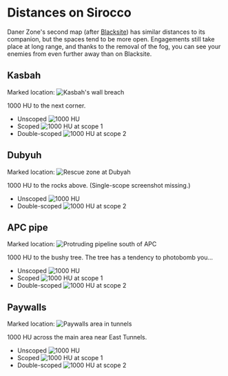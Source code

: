 Distances on Sirocco
====================

Daner Zone's second map (after [Blacksite](Blacksite.md)) has similar distances
to its companion, but the spaces tend to be more open. Engagements still take
place at long range, and thanks to the removal of the fog, you can see your
enemies from even further away than on Blacksite.

Kasbah
------

Marked location: ![](images/Sirocco_Kasbah_Mark.png "Kasbah's wall breach")

1000 HU to the next corner.

* Unscoped ![](images/Sirocco_Kasbah.png "1000 HU")
* Scoped ![](images/Sirocco_Kasbah_scope1.png "1000 HU at scope 1")
* Double-scoped ![](images/Sirocco_Kasbah_scope2.png "1000 HU at scope 2")

Dubyuh
------

Marked location: ![](images/Sirocco_Dubyuh_Mark.png "Rescue zone at Dubyah")

1000 HU to the rocks above. (Single-scope screenshot missing.)

* Unscoped ![](images/Sirocco_Dubyah.png "1000 HU")
* Double-scoped ![](images/Sirocco_Dubyah_scope2.png "1000 HU at scope 2")

APC pipe
--------

Marked location: ![](images/Sirocco_APCPipe_Mark.png "Protruding pipeline south of APC")

1000 HU to the bushy tree. The tree has a tendency to photobomb you...

* Unscoped ![](images/Sirocco_APCPipe.png "1000 HU")
* Scoped ![](images/Sirocco_APCPipe_scope1.png "1000 HU at scope 1")
* Double-scoped ![](images/Sirocco_APCPipe_scope2.png "1000 HU at scope 2")

Paywalls
--------

Marked location: ![](images/Sirocco_Paywalls_Mark.png "Paywalls area in tunnels")

1000 HU across the main area near East Tunnels.

* Unscoped ![](images/Sirocco_Paywalls.png "1000 HU")
* Scoped ![](images/Sirocco_Paywalls_scope1.png "1000 HU at scope 1")
* Double-scoped ![](images/Sirocco_Paywalls_scope2.png "1000 HU at scope 2")
